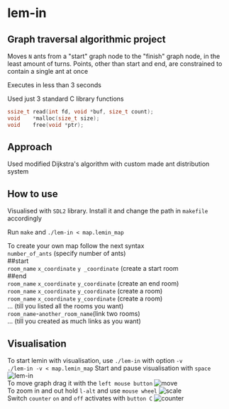 # lem-in
## Graph traversal algorithmic project

Moves `N` ants from a "start" graph node to the "finish" graph node, in the least amount of turns. Points, other than start and end, are constrained to contain a single ant at once


Executes in less than 3 seconds


Used just 3 standard C library functions
```c
ssize_t read(int fd, void *buf, size_t count);
void    *malloc(size_t size);
void    free(void *ptr);
```

## Approach
Used modified Dijkstra's algorithm with custom made ant distribution system

## How to use
Visualised with `SDL2` library. Install it and change the path in `makefile` accordingly

Run `make` and `./lem-in < map.lemin_map`  

To create your own map follow the next syntax     
`number_of_ants`  (specify number of ants)     
##start     
`room_name` `x_coordinate` `y _coordinate`  (create a start room     
##end     
`room_name` `x_coordinate` `y_coordinate`  (create an end room)     
`room_name` `x_coordinate` `y_coordinate`  (create a room)     
`room_name` `x_coordinate` `y_coordinate`  (create a room)     
...  (till you listed all the rooms you want)       
`room_name`-`another_room_name`(link two rooms)       
...  (till you created as much links as you want)       

## Visualisation
To start lemin with visualisation, use `./lem-in` with option `-v`  
`./lem-in -v < map.lemin_map`
Start and pause visualisation with `space`
![lem-in](../assets/image/lem-in.gif)     
To move graph drag it with the `left mouse button`
![move](../assets/image/move.gif)     
To zoom in and out hold `l-alt` and use `mouse wheel`
![scale](../assets/image/scale.gif)     
Switch `counter` `on` and `off` activates with `button C`
![counter](../assets/image/counter.gif)     
     

